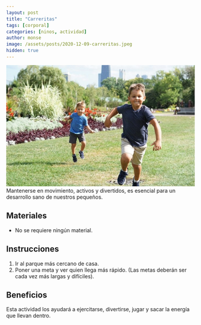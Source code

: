 ```yaml
---
layout: post
title: "Carreritas"
tags: [corporal]
categories: [ninos, actividad]
author: monse
image: /assets/posts/2020-12-09-carreritas.jpeg
hidden: true
---
```

![Actividad de carreras](/assets/posts/2020-12-09-carreras.jpeg)<br/> 
Mantenerse en movimiento, activos y divertidos, es esencial para un desarrollo sano de nuestros pequeños. 

## Materiales 
- No se requiere ningún material.

## Instrucciones 
1. Ir al parque más cercano de casa.
2. Poner una meta y ver quien llega más rápido. (Las metas deberán ser cada vez más largas y difíciles). 

## Beneficios 
Esta actividad los ayudará a ejercitarse, divertirse, jugar y sacar la energía que llevan dentro. 